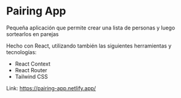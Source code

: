 # Pairing App

Pequeña aplicación que permite crear una lista de personas y luego sortearlos en parejas

Hecho con React, utilizando también las siguientes herramientas y tecnologías:

- React Context
- React Router
- Tailwind CSS

Link:
https://pairing-app.netlify.app/